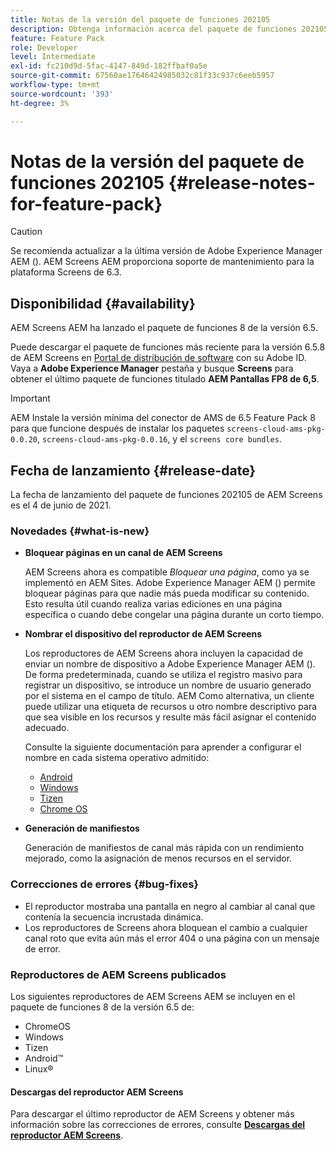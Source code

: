 ```yaml
---
title: Notas de la versión del paquete de funciones 202105
description: Obtenga información acerca del paquete de funciones 202105 de AEM Screens lanzado el 4 de junio de 2021.
feature: Feature Pack
role: Developer
level: Intermediate
exl-id: fc210d9d-5fac-4147-849d-182ffbaf0a5e
source-git-commit: 67560ae17646424985032c81f33c937c6eeb5957
workflow-type: tm+mt
source-wordcount: '393'
ht-degree: 3%

---
```


# Notas de la versión del paquete de funciones 202105 {#release-notes-for-feature-pack}

>[!CAUTION]
>Se recomienda actualizar a la última versión de Adobe Experience Manager AEM (). AEM Screens AEM proporciona soporte de mantenimiento para la plataforma Screens de 6.3.

## Disponibilidad {#availability}

AEM Screens AEM ha lanzado el paquete de funciones 8 de la versión 6.5.

Puede descargar el paquete de funciones más reciente para la versión 6.5.8 de AEM Screens en [Portal de distribución de software](https://experience.adobe.com/#/downloads/content/software-distribution/es/aem.html) con su Adobe ID. Vaya a **Adobe Experience Manager** pestaña y busque **Screens** para obtener el último paquete de funciones titulado **AEM Pantallas FP8 de 6,5**.

>[!IMPORTANT]
>AEM Instale la versión mínima del conector de AMS de 6.5 Feature Pack 8 para que funcione después de instalar los paquetes `screens-cloud-ams-pkg-0.0.20`, `screens-cloud-ams-pkg-0.0.16`, y el `screens core bundles`.

## Fecha de lanzamiento {#release-date}

La fecha de lanzamiento del paquete de funciones 202105 de AEM Screens es el 4 de junio de 2021.

### Novedades {#what-is-new}

* **Bloquear páginas en un canal de AEM Screens**

  AEM Screens ahora es compatible *Bloquear una página*, como ya se implementó en AEM Sites. Adobe Experience Manager AEM () permite bloquear páginas para que nadie más pueda modificar su contenido. Esto resulta útil cuando realiza varias ediciones en una página específica o cuando debe congelar una página durante un corto tiempo.

* **Nombrar el dispositivo del reproductor de AEM Screens**

  Los reproductores de AEM Screens ahora incluyen la capacidad de enviar un nombre de dispositivo a Adobe Experience Manager AEM ().
De forma predeterminada, cuando se utiliza el registro masivo para registrar un dispositivo, se introduce un nombre de usuario generado por el sistema en el campo de título. AEM Como alternativa, un cliente puede utilizar una etiqueta de recursos u otro nombre descriptivo para que sea visible en los recursos y resulte más fácil asignar el contenido adecuado.

  Consulte la siguiente documentación para aprender a configurar el nombre en cada sistema operativo admitido:

   * [Android](/help/user-guide/implementing-android-player.md#name-android)
   * [Windows](/help/user-guide/implementing-windows-player.md#name-windows)
   * [Tizen](/help/user-guide/tizen-player.md#name-tizen)
   * [Chrome OS](/help/user-guide/implementing-chrome-os-player.md#name-chrome)

* **Generación de manifiestos**

  Generación de manifiestos de canal más rápida con un rendimiento mejorado, como la asignación de menos recursos en el servidor.

### Correcciones de errores {#bug-fixes}

* El reproductor mostraba una pantalla en negro al cambiar al canal que contenía la secuencia incrustada dinámica.
* Los reproductores de Screens ahora bloquean el cambio a cualquier canal roto que evita aún más el error 404 o una página con un mensaje de error.

### Reproductores de AEM Screens publicados

Los siguientes reproductores de AEM Screens AEM se incluyen en el paquete de funciones 8 de la versión 6.5 de:

* ChromeOS
* Windows
* Tizen
* Android™
* Linux®

#### Descargas del reproductor AEM Screens

Para descargar el último reproductor de AEM Screens y obtener más información sobre las correcciones de errores, consulte **[Descargas del reproductor AEM Screens](https://download.macromedia.com/screens/index.html)**.
